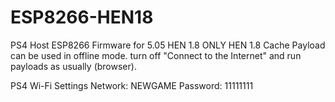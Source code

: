 # ESP8266-HEN18
PS4 Host ESP8266 Firmware  for 5.05 HEN 1.8 
ONLY HEN 1.8 
Cache
Payload can be used in offline mode.  turn off "Connect to the Internet" and run payloads as usually (browser).

PS4 Wi-Fi Settings
Network: NEWGAME
Password: 11111111

